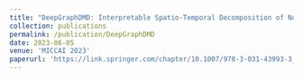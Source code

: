 ```yaml
---
title: "DeepGraphDMD: Interpretable Spatio-Temporal Decomposition of Non-linear Functional Brain Network Dynamics"
collection: publications
permalink: /publication/DeepGraphDMD
date: 2023-06-05
venue: 'MICCAI 2023'
paperurl: 'https://link.springer.com/chapter/10.1007/978-3-031-43993-3_35'
---
```

